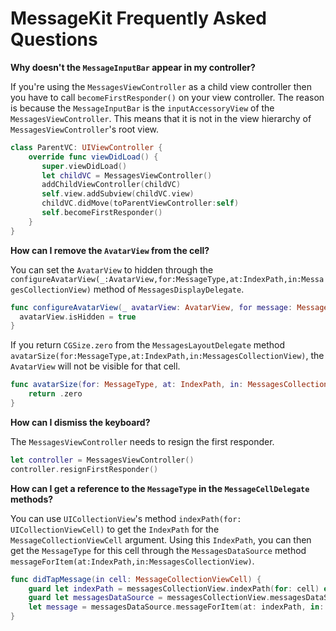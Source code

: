 # MessageKit Frequently Asked Questions

**Why doesn't the `MessageInputBar` appear in my controller?**

If you're using the `MessagesViewController` as a child view controller then
you have to call `becomeFirstResponder()` on your view controller. The
reason is because the `MessageInputBar` is the `inputAccessoryView` of the
`MessagesViewController`. This means that it is not in the view hierarchy of
`MessagesViewController`'s root view.

```Swift
class ParentVC: UIViewController {
    override func viewDidLoad() {
       super.viewDidLoad()
       let childVC = MessagesViewController()
       addChildViewController(childVC)
       self.view.addSubview(childVC.view)
       childVC.didMove(toParentViewController:self)
       self.becomeFirstResponder()
    }
}
```

**How can I remove the `AvatarView` from the cell?**

You can set the `AvatarView` to hidden through the `configureAvatarView(_:AvatarView,for:MessageType,at:IndexPath,in:MessagesCollectionView)` method of `MessagesDisplayDelegate`.

```Swift
func configureAvatarView(_ avatarView: AvatarView, for message: MessageType, at indexPath: IndexPath, in messagesCollectionView: MessagesCollectionView) {
  avatarView.isHidden = true
}
```

If you return `CGSize.zero` from the `MessagesLayoutDelegate` method
`avatarSize(for:MessageType,at:IndexPath,in:MessagesCollectionView)`, the `AvatarView`
will not be visible for that cell.

```Swift
func avatarSize(for: MessageType, at: IndexPath, in: MessagesCollectionView) -> CGSize {
    return .zero
}
```

**How can I dismiss the keyboard?**

The `MessagesViewController` needs to resign the first responder.

```Swift
let controller = MessagesViewController()
controller.resignFirstResponder()
```

**How can I get a reference to the `MessageType` in the `MessageCellDelegate` methods?**

You can use `UICollectionView`'s method `indexPath(for: UICollectionViewCell)` to get the
`IndexPath` for the `MessageCollectionViewCell` argument. Using this `IndexPath`, you can
then get the `MessageType` for this cell through the `MessagesDataSource` method
`messageForItem(at:IndexPath,in:MessagesCollectionView)`.

```Swift
func didTapMessage(in cell: MessageCollectionViewCell) {
    guard let indexPath = messagesCollectionView.indexPath(for: cell) else { return }
    guard let messagesDataSource = messagesCollectionView.messagesDataSource else { return }
    let message = messagesDataSource.messageForItem(at: indexPath, in: messagesCollectionView)
}
```
